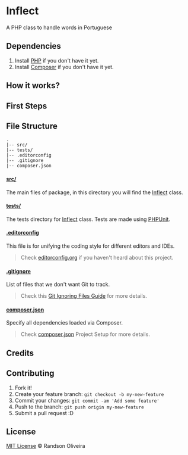 # Inflect

A PHP class to handle words in Portuguese

## Dependencies

1. Install [PHP](http://php.net/downloads) if you don't have it yet.
2. Install [Composer](http://getcomposer.org) if you don't have it yet.

## How it works?

## First Steps

## File Structure

```
.
|-- src/
|-- tests/
|-- .editorconfig
|-- .gitignore
|-- composer.json
```

#### [src/](src/)

The main files of package, in this directory you will find the [Inflect](https://github.com/randsonjs/inflect/blob/master/src/Inflect/Inflect.php) class.

#### [tests/](tests/)

The tests directory for [Inflect](https://github.com/randsonjs/inflect/blob/master/src/Inflect/Inflect.php) class. Tests are made using [PHPUnit](https://phpunit.de/).

#### [.editorconfig](.editorconfig)

This file is for unifying the coding style for different editors and IDEs.
> Check [editorconfig.org](http://editorconfig.org/) if you haven't heard about this project.

#### [.gitignore](.gitignore)

List of files that we don't want Git to track.
> Check this [Git Ignoring Files Guide](https://help.github.com/articles/ignoring-files) for more details.

#### [composer.json](composer.json)

Specify all dependencies loaded via Composer.
> Check [composer.json](https://getcomposer.org/doc/01-basic-usage.md#composer-json-project-setup) Project Setup for more details.

## Credits

## Contributing

1. Fork it!
2. Create your feature branch: `git checkout -b my-new-feature`
3. Commit your changes: `git commit -am 'Add some feature'`
4. Push to the branch: `git push origin my-new-feature`
5. Submit a pull request :D

## License
[MIT License](./LICENSE) © Randson Oliveira
